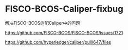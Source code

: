 # FISCO-BCOS-Caliper-fixbug
解决FISCO-BCOS适配Caliper中的问题  

https://github.com/FISCO-BCOS/FISCO-BCOS/issues/1721  

https://github.com/hyperledger/caliper/pull/647/files  
